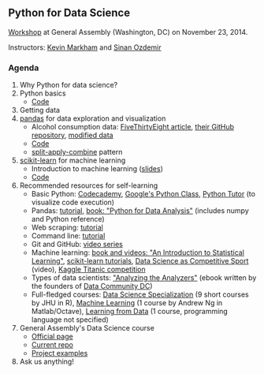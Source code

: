 ## Python for Data Science

[Workshop](https://generalassemb.ly/education/python-for-data-science--2/washington-dc/8603) at General Assembly (Washington, DC) on November 23, 2014.

Instructors: [Kevin Markham](http://www.dataschool.io/about/) and [Sinan Ozdemir](https://generalassemb.ly/instructors/sinan-ozdemir/2644)

### Agenda

1. Why Python for data science?
2. Python basics
    * [Code](basics.py)
3. Getting data
4. [pandas](http://pandas.pydata.org/pandas-docs/stable/index.html) for data exploration and visualization
    * Alcohol consumption data: [FiveThirtyEight article](http://fivethirtyeight.com/datalab/dear-mona-followup-where-do-people-drink-the-most-beer-wine-and-spirits/), [their GitHub repository](https://github.com/fivethirtyeight/data), [modified data](drinks.csv)
    * [Code](pandas_data_exploration.py)
    * [split-apply-combine](http://i.imgur.com/yjNkiwL.png) pattern
5. [scikit-learn](http://scikit-learn.org/stable/) for machine learning
    * Introduction to machine learning ([slides](machine_learning.pdf))
    * [Code](sklearn_machine_learning.py)
6. Recommended resources for self-learning
    * Basic Python: [Codecademy](http://www.codecademy.com/en/tracks/python), [Google's Python Class](https://developers.google.com/edu/python/), [Python Tutor](http://pythontutor.com/) (to visualize code execution)
    * Pandas: [tutorial](http://www.gregreda.com/2013/10/26/intro-to-pandas-data-structures/), [book: "Python for Data Analysis"](http://shop.oreilly.com/product/0636920023784.do) (includes numpy and Python reference)
    * Web scraping: [tutorial](http://www.gregreda.com/2013/03/03/web-scraping-101-with-python/)
    * Command line: [tutorial](http://seankross.com/notes/cli/cli.html)
    * Git and GitHub: [video series](https://www.youtube.com/playlist?list=PL5-da3qGB5IBLMp7LtN8Nc3Efd4hJq0kD)
    * Machine learning: [book and videos: "An Introduction to Statistical Learning"](http://www.dataschool.io/15-hours-of-expert-machine-learning-videos/), [scikit-learn tutorials](http://scikit-learn.org/stable/tutorial/index.html), [Data Science as Competitive Sport](https://www.youtube.com/watch?v=8w4UY66GKcM) (video), [Kaggle Titanic competition](http://www.kaggle.com/c/titanic-gettingStarted)
    * Types of data scientists: ["Analyzing the Analyzers"](http://cdn.oreillystatic.com/oreilly/radarreport/0636920029014/Analyzing_the_Analyzers.pdf) (ebook written by the founders of [Data Community DC](http://datacommunitydc.org/blog/))
    * Full-fledged courses: [Data Science Specialization](https://www.coursera.org/specialization/jhudatascience/1) (9 short courses by JHU in R), [Machine Learning](https://www.coursera.org/course/ml) (1 course by Andrew Ng in Matlab/Octave), [Learning from Data](http://work.caltech.edu/telecourse.html) (1 course, programming language not specified)
7. General Assembly's Data Science course
    * [Official page](https://generalassemb.ly/education/data-science/washington-dc/)
    * [Current repo](https://github.com/justmarkham/DAT3)
    * [Project examples](https://github.com/justmarkham/DAT-project-examples)
8. Ask us anything!
